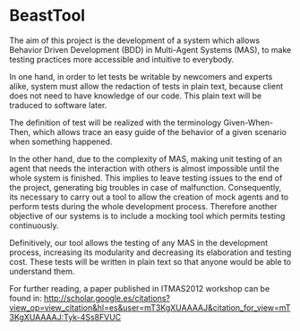 BeastTool
=========

The aim of this project is the development of a system which allows Behavior Driven Development (BDD)
in Multi-Agent Systems (MAS), to make testing practices more accessible and intuitive to everybody.

In one hand, in order to let tests be writable by newcomers and experts alike, system must allow the 
redaction of tests in plain text, because client does not need to have knowledge of our code. This plain
text will be traduced to software later.

The definition of test will be realized with the terminology Given-When-Then, which allows trace an easy 
guide of the behavior of a given scenario when something happened.

In the other hand, due to the complexity of MAS, making unit testing of an agent that needs the interaction 
with others is almost impossible until the whole system is finished. This implies to leave testing issues 
to the end of the project, generating big troubles in case of malfunction. Consequently, its necessary to 
carry out a tool to allow the creation of mock agents and to perform tests during the whole development process.
Therefore another objective of our systems is to include a mocking tool which permits testing continuously.

Definitively, our tool allows the testing of any MAS in the development process, increasing its modularity 
and decreasing its elaboration and testing cost. These tests will be written in plain text so that anyone 
would be able to understand them. 

For further reading, a paper published in ITMAS2012 workshop can be found in: 
http://scholar.google.es/citations?view_op=view_citation&hl=es&user=mT3KgXUAAAAJ&citation_for_view=mT3KgXUAAAAJ:Tyk-4Ss8FVUC
